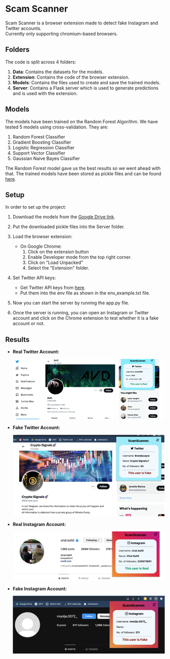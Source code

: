 # Scam Scanner

Scam Scanner is a browser extension made to detect fake Instagram and Twitter accounts.<br>
Currently only supporting chromium-based browsers.

## Folders
The code is split across 4 folders:

1. **Data**: Contains the datasets for the models.
2. **Extension**: Contains the code of the browser extension.
3. **Models**: Contains the files used to create and save the trained models.
4. **Server**: Contains a Flask server which is used to generate predictions and is used with the extension.

## Models
The models have been trained on the Random Forest Algorithm. We have tested 5 models using cross-validation. They are:

1. Random Forest Classifier
2. Gradient Boosting Classifier
3. Logistic Regression Classifier
4. Support Vector Classifier
5. Gaussian Naive Bayes Classifier

The Random Forest model gave us the best results so we went ahead with that.
The trained models have been stored as pickle files and can be found [here](https://drive.google.com/drive/folders/18Fd__baOE8ZyId5DZiovFITkZJqNaKjF?usp=sharing).

## Setup

In order to set up the project:

1. Download the models from the [Google Drive link](https://drive.google.com/drive/folders/18Fd__baOE8ZyId5DZiovFITkZJqNaKjF?usp=sharing).
2. Put the downloaded pickle files into the Server folder.
3. Load the browser extension:

    - On Google Chrome:
        1. Click on the extension button
        2. Enable Developer mode from the top right corner.
        3. Click on "Load Unpacked"
        4. Select the "Extension" folder.


4. Set Twitter API keys:
   - Get Twitter API keys from [here](https://developer.twitter.com).
   - Put them into the env file as shown in the env_example.txt file.

5. Now you can start the server by running the app.py file.
6. Once the server is running, you can open an Instagram or Twitter account and click on the Chrome extension to test whether it is a fake account or not.

## Results
<ul>
<b><li>Real Twitter Account:</l1>
<p align="center">
 <img src="./Images/RealTwitter.png">
</p>
<li>Fake Twitter Account:</li>
<p align="center">
 <img src="./Images/FakeTwitter.png">
</p>
<li>Real Instagram Account:</li>
<p align="center">
 <img src="./Images/RealIG.png">
</p>
<li>Fake Instagram Account:</li>
<p align="center">
 <img src="./Images/FakeIG.png">
</p>
</b>
</ul>
